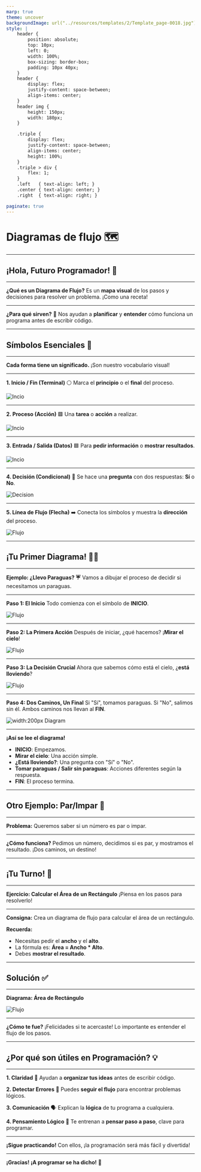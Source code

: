 ```yaml
---
marp: true
theme: uncover
backgroundImage: url("../resources/templates/2/Template_page-0018.jpg")
style: |
    header {
        position: absolute;
        top: 10px;
        left: 0;
        width: 100%;
        box-sizing: border-box;
        padding: 10px 40px;
    }
    header {
        display: flex;
        justify-content: space-between;
        align-items: center;
    }
    header img {
        height: 150px;
        width: 180px;
    }

    .triple {
        display: flex;
        justify-content: space-between;
        align-items: center;
        height: 100%;
    }
    .triple > div {
        flex: 1;
    }
    .left   { text-align: left; }
    .center { text-align: center; }
    .right  { text-align: right; }

paginate: true
---
```

                    
<!-- _header: ![Logo UCR](../resources/ucr.png) Principios de informática ![Logo ECCI](../resources/ecci.png) -->

# Diagramas de flujo 🗺️

---

## ¡Hola, Futuro Programador! 👋

---

**¿Qué es un Diagrama de Flujo?**
Es un **mapa visual** de los pasos y decisiones para resolver un problema. ¡Como una receta!

---

**¿Para qué sirven?** 🤔
Nos ayudan a **planificar** y **entender** cómo funciona un programa antes de escribir código.

---

## Símbolos Esenciales 🔑

---

**Cada forma tiene un significado.**
¡Son nuestro vocabulario visual!

---

**1. Inicio / Fin (Terminal)** ⚪
Marca el **principio** o el **final** del proceso.

![Incio](imgs/inicio.svg)

---

**2. Proceso (Acción)** 🟩
Una **tarea** o **acción** a realizar.

![Incio](imgs/proceso.svg)


---

**3. Entrada / Salida (Datos)** 🟦
Para **pedir información** o **mostrar resultados**.

![Incio](imgs/entrada.svg)

---

**4. Decisión (Condicional)** 🔶
Se hace una **pregunta** con dos respuestas: **Sí** o **No**.

![Decision](imgs/decision.svg)

---

**5. Línea de Flujo (Flecha)** ➡️
Conecta los símbolos y muestra la **dirección** del proceso.

![Flujo](imgs/flujo.svg)


---

## ¡Tu Primer Diagrama! 🚶‍♀️

---

**Ejemplo: ¿Llevo Paraguas? ☔**
Vamos a dibujar el proceso de decidir si necesitamos un paraguas.

---

**Paso 1: El Inicio**
Todo comienza con el símbolo de **INICIO**.

![Flujo](imgs/ejemplo/inicio.svg)


---

**Paso 2: La Primera Acción**
Después de iniciar, ¿qué hacemos? ¡**Mirar el cielo**!

![Flujo](imgs/ejemplo/accion_1.svg)

---

**Paso 3: La Decisión Crucial**
Ahora que sabemos cómo está el cielo, ¿**está lloviendo**?

![Flujo](imgs/ejemplo/decision.svg)

---

**Paso 4: Dos Caminos, Un Final**
Si "Sí", tomamos paraguas. Si "No", salimos sin él. Ambos caminos nos llevan al **FIN**.

![width:200px Diagram](imgs/diagram.png)

---

**¡Así se lee el diagrama!**
*   **INICIO**: Empezamos.
*   **Mirar el cielo**: Una acción simple.
*   **¿Está lloviendo?**: Una pregunta con "Sí" o "No".
*   **Tomar paraguas / Salir sin paraguas**: Acciones diferentes según la respuesta.
*   **FIN**: El proceso termina.

---

## Otro Ejemplo: Par/Impar 🔢

---

**Problema:** Queremos saber si un número es par o impar.

---

**¿Cómo funciona?**
Pedimos un número, decidimos si es par, y mostramos el resultado. ¡Dos caminos, un destino!

---

## ¡Tu Turno! 💪

---

**Ejercicio: Calcular el Área de un Rectángulo**
¡Piensa en los pasos para resolverlo!

---

**Consigna:**
Crea un diagrama de flujo para calcular el área de un rectángulo.

**Recuerda:**
*   Necesitas pedir el **ancho** y el **alto**.
*   La fórmula es: **Área = Ancho \* Alto**.
*   Debes **mostrar el resultado**.

---

## Solución ✅

---

**Diagrama: Área de Rectángulo**

![Flujo](imgs/rectangulo.svg)

---

**¿Cómo te fue?**
¡Felicidades si te acercaste! Lo importante es entender el flujo de los pasos.

---

## ¿Por qué son útiles en Programación? 💡

---

**1. Claridad** 📝
Ayudan a **organizar tus ideas** antes de escribir código.

**2. Detectar Errores** 🐛
Puedes **seguir el flujo** para encontrar problemas lógicos.

**3. Comunicación** 🗣️
Explican la **lógica** de tu programa a cualquiera.

**4. Pensamiento Lógico** 🧠
Te entrenan a **pensar paso a paso**, clave para programar.

---

**¡Sigue practicando!**
Con ellos, ¡la programación será más fácil y divertida!

---

**¡Gracias!**
**¡A programar se ha dicho!** 🚀